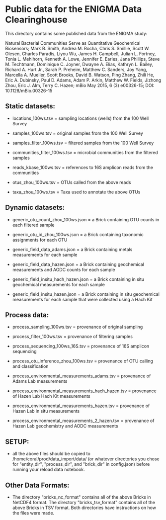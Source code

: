 # Public data for the ENIGMA Data Clearinghouse

This directory contains some published data from the ENIGMA study:

Natural Bacterial Communities Serve as Quantitative Geochemical
Biosensors; Mark B. Smith, Andrea M. Rocha, Chris S. Smillie, Scott
W. Olesen, Charles Paradis, Liyou Wu, James H. Campbell, Julian
L. Fortney, Tonia L. Mehlhorn, Kenneth A. Lowe, Jennifer E. Earles,
Jana Phillips, Steve M. Techtmann, Dominique C. Joyner, Dwayne
A. Elias, Kathryn L. Bailey, Richard A. Hurt Jr., Sarah P. Preheim,
Matthew C. Sanders, Joy Yang, Marcella A. Mueller, Scott Brooks, David
B. Watson, Ping Zhang, Zhili He, Eric A. Dubinsky, Paul D. Adams, Adam
P. Arkin, Matthew W. Fields, Jizhong Zhou, Eric J. Alm, Terry
C. Hazen; mBio May 2015, 6 (3) e00326-15; DOI: 10.1128/mBio.00326-15

## Static datasets:

* locations_100ws.tsv = sampling locations (wells) from the 100 Well Survey

* samples_100ws.tsv = original samples from the 100 Well Survey

* samples_filter_100ws.tsv = filtered samples from the 100 Well Survey

* communities_filter_100ws.tsv = microbial communities from the filtered samples

* reads_kbase_100ws.tsv = references to 16S amplicon reads from the communities

* otus_zhou_100ws.tsv = OTUs called from the above reads

* taxa_zhou_100ws.tsv = Taxa used to annotate the above OTUs

## Dynamic datasets:

* generic_otu_count_zhou_100ws.json = a Brick containing OTU counts in each filtered sample

* generic_otu_id_zhou_100ws.json = a Brick containing taxonomic assignments for each OTU

* generic_field_data_adams.json = a Brick containing metals measurements for each sample

* generic_field_data_hazen.json = a Brick containing geochemical measurements and AODC counts for each sample

* generic_field_insitu_hach_hazen.json = a Brick containing in situ geochemical measurements for each sample

* generic_field_insitu_hazen.json = a Brick containing in situ geochemical measurements for each sample that were collected using a Hach Kit


## Process data:

* process_sampling_100ws.tsv = provenance of original sampling

* process_filter_100ws.tsv = provenance of filtering samples

* process_sequencing_100ws_16S.tsv = provenance of 16S amplicon sequencing

* process_otu_inference_zhou_100ws.tsv = provenance of OTU calling and classification

* process_environmental_measurements_adams.tsv = provenance of Adams Lab measurements

* process_environmental_measurements_hach_hazen.tsv = provenance of Hazen Lab Hach Kit measurements

* process_environmental_measurements_hazen.tsv = provenance of Hazen Lab in situ measurements

* process_environmental_measurements_2_hazen.tsv = provenance of Hazen Lab geochemistry and AODC measurements


## SETUP:

* all the above files should be copied to /home/coral/prod/data_import/data/ (or whatever directories you chose for "entity_dir", "process_dir", and "brick_dir" in config.json) before running your reload data notebook.


## Other Data Formats:

* The directory "bricks_nc_format" contains all of the above Bricks in NetCDF4 format.  The directory "bricks_tsv_format" contains all of the above Bricks in TSV format.  Both directories have instructions on how the files were made.
